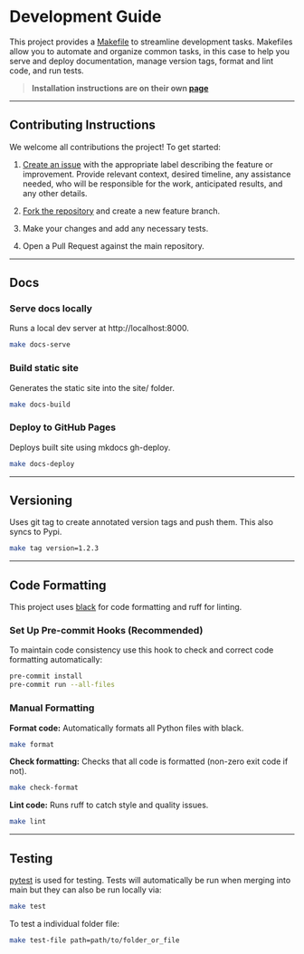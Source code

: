 # Development Guide

This project provides a [Makefile](https://github.com/spectralmatch/spectralmatch/blob/main/Makefile) to streamline development tasks. Makefiles allow you to automate and organize common tasks, in this case to help you serve and deploy documentation, manage version tags, format and lint code, and run tests.

> **Installation instructions are on their own [page](installation.md)**

---

## Contributing Instructions

We welcome all contributions the project! To get started:
1. [Create an issue](https://github.com/spectralmatch/spectralmatch/issues/new) with the appropriate label describing the feature or improvement. Provide relevant context, desired timeline, any assistance needed, who will be responsible for the work, anticipated results, and any other details.

2. [Fork the repository](https://github.com/spectralmatch/spectralmatch/fork) and create a new feature branch.

3. Make your changes and add any necessary tests.

4. Open a Pull Request against the main repository.

---

## Docs

### Serve docs locally
Runs a local dev server at http://localhost:8000.
```bash
make docs-serve
```

### Build static site
Generates the static site into the site/ folder.

```bash
make docs-build
```

### Deploy to GitHub Pages
Deploys built site using mkdocs gh-deploy.
```bash
make docs-deploy
```
---

## Versioning
Uses git tag to create annotated version tags and push them. This also syncs to Pypi.
```bash
make tag version=1.2.3
```

---

## Code Formatting
This project uses [black](https://black.readthedocs.io/en/stable/the_black_code_style/current_style.html) for code formatting and ruff for linting.

### Set Up Pre-commit Hooks (Recommended)
To maintain code consistency use this hook to check and correct code formatting automatically:

```bash
pre-commit install
pre-commit run --all-files
```

### Manual Formatting

**Format code:** Automatically formats all Python files with black.

```bash
make format
```

**Check formatting:** Checks that all code is formatted (non-zero exit code if not).
```bash
make check-format
```

**Lint code:** Runs ruff to catch style and quality issues.
```bash
make lint
```

---

## Testing
[pytest](https://docs.pytest.org/) is used for testing. Tests will automatically be run when merging into main but they can also be run locally via:
```bash
make test
```

To test a individual folder file:
```bash
make test-file path=path/to/folder_or_file
```